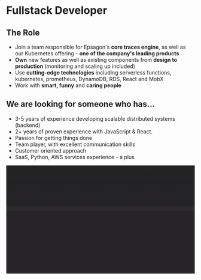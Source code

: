 # Fullstack Developer

## The Role

- Join a team responsible for Epsagon's **core traces engine**, as well as our Kubernetes offering - **one of the company's leading products**
- **Own** new features as well as existing components from **design to production** (monitoring and scaling up included)
- Use **cutting-edge technologies** including serverless functions, kubernetes, prometheus, DynamoDB, RDS, React and MobX
- Work with **smart, funny** and **caring people**

## We are looking for someone who has...

- 3-5 years of experience developing scalable distributed systems (backend)
- 2+ years of proven experience with JavaScript & React.
- Passion for getting things done
- Team player, with excellent communication skills
- Customer oriented approach
- SaaS, Python, AWS services experience - a plus

![](assets/fullstack.gif)
